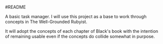 #README

A basic task manager. I will use this project as a base to work through concepts in The Well-Grounded Rubyist.

It will adopt the concepts of each chapter of Black's book with the intention of remaining usable even if the concepts do collide somewhat in purpose.
